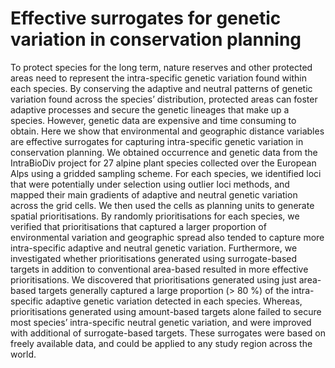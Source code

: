 # Effective surrogates for genetic variation in conservation planning

To protect species for the long term, nature reserves and other protected areas need to represent the intra-specific genetic variation found within each species. By conserving the adaptive and neutral patterns of genetic variation found across the species’ distribution, protected areas can foster adaptive processes and secure the genetic lineages that make up a species. However, genetic data are expensive and time consuming to obtain. Here we show that environmental and geographic distance variables are effective surrogates for capturing intra-specific genetic variation in conservation planning. We obtained occurrence and genetic data from the IntraBioDiv project for 27 alpine plant species collected over the European Alps using a gridded sampling scheme. For each species, we identified loci that were potentially under selection using outlier loci methods, and mapped their main gradients of adaptive and neutral genetic variation across the grid cells. We then used the cells as planning units to generate spatial prioritisations. By randomly prioritisations for each species, we verified that prioritisations that captured a larger proportion of environmental variation and geographic spread also tended to capture more intra-specific adaptive and neutral genetic variation. Furthermore, we investigated whether prioritisations generated using surrogate-based targets in addition to conventional area-based resulted in more effective prioritisations. We discovered that prioritisations generated using just area-based targets generally captured a large proportion (> 80 %) of the intra-specific adaptive genetic variation detected in each species. Whereas, prioritisations generated using amount-based targets alone failed to secure most species’ intra-specific neutral genetic variation, and were improved with additional of surrogate-based targets. These surrogates were based on freely available data, and could be applied to any study region across the world.

